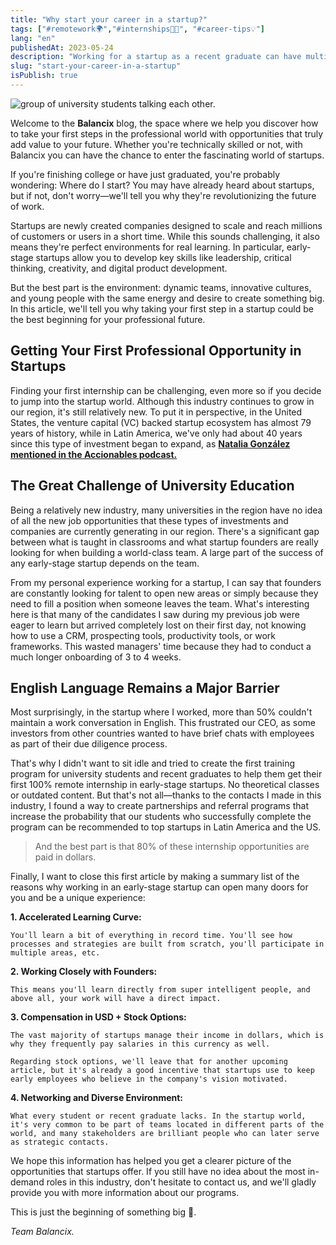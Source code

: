 ```yaml
---
title: "Why start your career in a startup?"
tags: ["#remotework🌍","#internships🧑‍🎓", "#career-tips💡"]
lang: "en"
publishedAt: 2023-05-24
description: "Working for a startup as a recent graduate can have multiple benefits, from an accelerated learning curve to the opportunity to be part of developing products that will end up disrupting entire industries."
slug: "start-your-career-in-a-startup"
isPublish: true
---
```


![group of university students talking each other.](/blog-imgs/working-remotely.jpeg)

Welcome to the **Balancix** blog, the space where we help you discover how to take your first steps in the professional world with opportunities that truly add value to your future. Whether you're technically skilled or not, with Balancix you can have the chance to enter the fascinating world of startups.

If you're finishing college or have just graduated, you're probably wondering: Where do I start? You may have already heard about startups, but if not, don't worry—we'll tell you why they're revolutionizing the future of work.

Startups are newly created companies designed to scale and reach millions of customers or users in a short time. While this sounds challenging, it also means they're perfect environments for real learning. In particular, early-stage startups allow you to develop key skills like leadership, critical thinking, creativity, and digital product development.

But the best part is the environment: dynamic teams, innovative cultures, and young people with the same energy and desire to create something big. In this article, we'll tell you why taking your first step in a startup could be the best beginning for your professional future.

## Getting Your First Professional Opportunity in Startups

Finding your first internship can be challenging, even more so if you decide to jump into the startup world. Although this industry continues to grow in our region, it's still relatively new. To put it in perspective, in the United States, the venture capital (VC) backed startup ecosystem has almost 79 years of history, while in Latin America, we've only had about 40 years since this type of investment began to expand, as **[Natalia González mentioned in the Accionables podcast.](https://www.youtube.com/watch?v=NhNTeOtOtWM&t=133s)**

## The Great Challenge of University Education

Being a relatively new industry, many universities in the region have no idea of all the new job opportunities that these types of investments and companies are currently generating in our region. There's a significant gap between what is taught in classrooms and what startup founders are really looking for when building a world-class team. A large part of the success of any early-stage startup depends on the team.

From my personal experience working for a startup, I can say that founders are constantly looking for talent to open new areas or simply because they need to fill a position when someone leaves the team. What's interesting here is that many of the candidates I saw during my previous job were eager to learn but arrived completely lost on their first day, not knowing how to use a CRM, prospecting tools, productivity tools, or work frameworks. This wasted managers' time because they had to conduct a much longer onboarding of 3 to 4 weeks.

## English Language Remains a Major Barrier

Most surprisingly, in the startup where I worked, more than 50% couldn't maintain a work conversation in English. This frustrated our CEO, as some investors from other countries wanted to have brief chats with employees as part of their due diligence process.

That's why I didn't want to sit idle and tried to create the first training program for university students and recent graduates to help them get their first 100% remote internship in early-stage startups. No theoretical classes or outdated content. But that's not all—thanks to the contacts I made in this industry, I found a way to create partnerships and referral programs that increase the probability that our students who successfully complete the program can be recommended to top startups in Latin America and the US.

> And the best part is that 80% of these internship opportunities are paid in dollars.

Finally, I want to close this first article by making a summary list of the reasons why working in an early-stage startup can open many doors for you and be a unique experience:

**1. Accelerated Learning Curve:**

    You'll learn a bit of everything in record time. You'll see how processes and strategies are built from scratch, you'll participate in multiple areas, etc.

**2. Working Closely with Founders:**

    This means you'll learn directly from super intelligent people, and above all, your work will have a direct impact.

**3. Compensation in USD + Stock Options:**

    The vast majority of startups manage their income in dollars, which is why they frequently pay salaries in this currency as well.

    Regarding stock options, we'll leave that for another upcoming article, but it's already a good incentive that startups use to keep early employees who believe in the company's vision motivated.

**4. Networking and Diverse Environment:**

    What every student or recent graduate lacks. In the startup world, it's very common to be part of teams located in different parts of the world, and many stakeholders are brilliant people who can later serve as strategic contacts.

We hope this information has helped you get a clearer picture of the opportunities that startups offer. If you still have no idea about the most in-demand roles in this industry, don't hesitate to contact us, and we'll gladly provide you with more information about our programs.

This is just the beginning of something big 🚀.

_Team Balancix._
